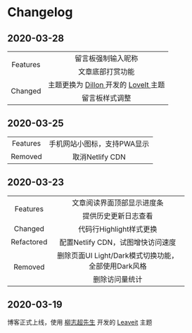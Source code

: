 # Changelog


## 2020-03-28

<table style="width:80%;">
    <tr align="center">
        <td rowspan="2">Features</td>
        <td>留言板强制输入昵称</td>
    </tr>
    <tr align="center">
        <td>文章底部打赏功能</td>
    </tr>
     <tr align="center">
        <td rowspan="2">Changed</td>
        <td>主题更换为 <a href="https://dillonzq.com/">Dillon </a>开发的 <a href="https://github.com/dillonzq/LoveIt">LoveIt </a>主题</td>
    </tr>
    <tr align="center">
        <td>留言板样式调整</td>
    </tr>


</table>

## 2020-03-25

<table style="width:80%;">
    <tr align="center">
        <td>Features</td>
        <td>手机网站小图标，支持PWA显示</td>
    </tr>
     <tr align="center">
        <td>Removed</td>
        <td>取消Netlify CDN</td>
    </tr>


</table>

## 2020-03-23

<table style="width:80%;">
    <tr align="center">
        <td rowspan="2">Features</td>
        <td>文章阅读界面顶部显示进度条</td>
    </tr>
    <tr align="center">
        <td>提供历史更新日志查看</td>
    </tr>
     <tr align="center">
        <td >Changed</td>
        <td>代码行Highlight样式更换</td>
    </tr>
 	<tr align="center">
        <td >Refactored</td>
        <td>配置Netlify CDN，试图增快访问速度</td>
    </tr>
     <tr align="center">
        <td rowspan="2">Removed</td>
        <td>删除页面UI Light/Dark模式切换功能，全部使用Dark风格</td>
    </tr>
    <tr align="center">
        <td>删除访问量统计</td>
    </tr>


</table>

## 2020-03-19

博客正式上线，使用 [柳志超先生](https://liuzhichao.com/2018/hugo-theme-leaveit/) 开发的 [Leaveit](https://themes.gohugo.io/leaveit/) 主题


